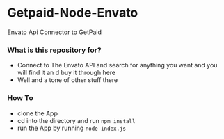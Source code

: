 # Getpaid-Node-Envato #

Envato Api Connector to GetPaid

### What is this repository for? ###
  * Connect to The Envato API and search for anything you want and you will find it an d buy it through here
  * Well and a tone of other stuff there

### How To ###
  * clone the App
  * cd into the directory and run ```npm install```
  * run the App by running ```node index.js```
